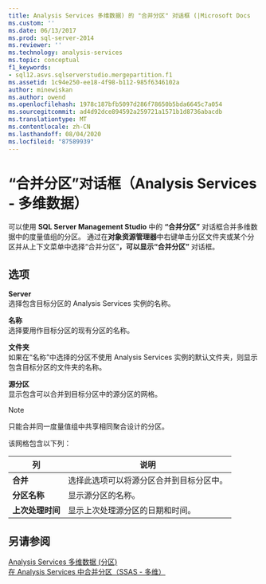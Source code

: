 ```yaml
---
title: Analysis Services 多维数据) 的 "合并分区" 对话框 (|Microsoft Docs
ms.custom: ''
ms.date: 06/13/2017
ms.prod: sql-server-2014
ms.reviewer: ''
ms.technology: analysis-services
ms.topic: conceptual
f1_keywords:
- sql12.asvs.sqlserverstudio.mergepartition.f1
ms.assetid: 1c94e250-ee18-4f98-b112-985f6346102a
author: minewiskan
ms.author: owend
ms.openlocfilehash: 1978c187bfb5097d286f78650b5bda6645c7a054
ms.sourcegitcommit: ad4d92dce894592a259721a1571b1d8736abacdb
ms.translationtype: MT
ms.contentlocale: zh-CN
ms.lasthandoff: 08/04/2020
ms.locfileid: "87589939"
---
```

# <a name="merge-partition-dialog-box-analysis-services---multidimensional-data"></a>“合并分区”对话框（Analysis Services - 多维数据）
  可以使用 **SQL Server Management Studio** 中的 **“合并分区”** 对话框合并多维数据中的度量值组的分区。 通过在**对象资源管理器**中右键单击分区文件夹或某个分区并从上下文菜单中选择“合并分区”****，可以显示“合并分区”**** 对话框。  
  
## <a name="options"></a>选项  
 **Server**  
 选择包含目标分区的 Analysis Services 实例的名称。  
  
 **名称**  
 选择要用作目标分区的现有分区的名称。  
  
 **文件夹**  
 如果在“名称”中选择的分区不使用 Analysis Services 实例的默认文件夹，则显示包含目标分区的文件夹的名称。  
  
 **源分区**  
 显示包含可以合并到目标分区中的源分区的网格。  
  
> [!NOTE]  
>  只能合并同一度量值组中共享相同聚合设计的分区。  
  
 该网格包含以下列：  
  
|列|说明|  
|------------|-----------------|  
|**合并**|选择此选项可以将源分区合并到目标分区中。|  
|**分区名称**|显示源分区的名称。|  
|**上次处理时间**|显示上次处理源分区的日期和时间。|  
  
## <a name="see-also"></a>另请参阅  
 [Analysis Services 多维数据 &#40;分区&#41;](multidimensional-models-olap-logical-cube-objects/partitions-analysis-services-multidimensional-data.md)   
 [在 Analysis Services 中合并分区（SSAS - 多维）](multidimensional-models/merge-partitions-in-analysis-services-ssas-multidimensional.md)  
  
  
